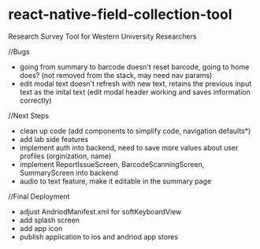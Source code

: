 # react-native-field-collection-tool

Research Survey Tool for Western University Researchers

//Bugs

- going from summary to barcode doesn't reset barcode, going to home does? (not removed from the stack, may need nav params)
- edit modal text doesn't refresh with new text, retains the previous input text as the inital text (edit modal header working and saves information correctly)

//Next Steps

- clean up code (add components to simplify code, navigation defaults\*)
- add lab side features
- implement auth into backend, need to save more values about user profiles (orginization, name)
- implement ReportIssueScreen, BarcodeScanningScreen, SummaryScreen into backend
- audio to text feature, make it editable in the summary page

//Final Deployment

- adjust AndriodManifest.xml for softKeyboardView
- add splash screen
- add app icon
- publish application to ios and andriod app stores
